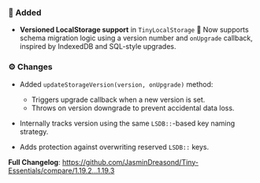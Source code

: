 ### 🌟 Added

* **Versioned LocalStorage support** in `TinyLocalStorage` 🎉
  Now supports schema migration logic using a version number and `onUpgrade` callback, inspired by IndexedDB and SQL-style upgrades.

### ⚙️ Changes

* Added `updateStorageVersion(version, onUpgrade)` method:

  * Triggers upgrade callback when a new version is set.
  * Throws on version downgrade to prevent accidental data loss.
* Internally tracks version using the same `LSDB::`-based key naming strategy.
* Adds protection against overwriting reserved `LSDB::` keys.

**Full Changelog**: https://github.com/JasminDreasond/Tiny-Essentials/compare/1.19.2...1.19.3